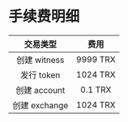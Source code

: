 手续费明细
===
 | 交易类型 | 费用 |
 | :---: | :---: |  
 | 创建 witness | 9999 TRX |
 | 发行 token | 1024 TRX |
 | 创建 account | 0.1 TRX |
 | 创建 exchange | 1024 TRX |
 
